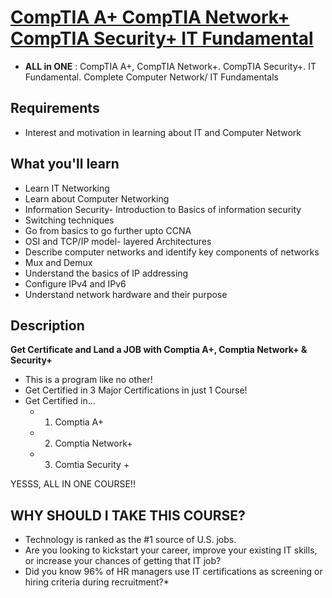 # [CompTIA A+ CompTIA Network+ CompTIA Security+ IT Fundamental](https://www.udemy.com/course/computer-network-course/)
- **ALL in ONE** : CompTIA A+, CompTIA Network+. CompTIA Security+. IT Fundamental. Complete Computer Network/ IT Fundamentals

## Requirements
- Interest and motivation in learning about IT and Computer Network

## What you'll learn
- Learn IT Networking
- Learn about Computer Networking
- Information Security- Introduction to Basics of information security
- Switching techniques
- Go from basics to go further upto CCNA
- OSI and TCP/IP model- layered Architectures
- Describe computer networks and identify key components of networks
- Mux and Demux
- Understand the basics of IP addressing
- Configure IPv4 and IPv6
- Understand network hardware and their purpose

## Description
**Get Certificate and Land a JOB with Comptia A+, Comptia Network+ & Security+**
- This is a program like no other!
- Get Certified in 3 Major Certifications in just 1 Course!
- Get Certified in...
  - 1. Comptia A+
  - 2. Comptia Network+
  - 3. Comtia Security +

YESSS, ALL IN ONE COURSE!!


## WHY SHOULD I TAKE THIS COURSE?
- Technology is ranked as the #1 source of U.S. jobs. 
- Are you looking to kickstart your career, improve your existing IT skills, or increase your chances of getting that IT job? 
- Did you know 96% of HR managers use IT certifications as screening or hiring criteria during recruitment?*
